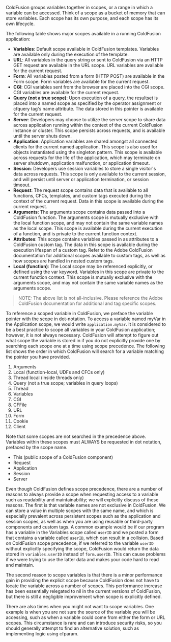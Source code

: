 ColdFusion groups variables together in scopes, or a range in which a variable can be accessed. Think of a scope as a bucket of memory that can store variables. Each scope has its own purpose, and each scope has its own lifecycle.

The following table shows major scopes available in a running ColdFusion application:

- **Variables**: Default scope available in ColdFusion templates. Variables are available only during the execution of the template.
- **URL**: All variables in the query string or sent to ColdFusion via an HTTP GET request are available in the URL scope. URL variables are available for the current request.
- **Form**: All variables posted from a form (HTTP POST) are available in the Form scope. Form variables are available for the current request.
- **CGI**: CGI variables sent from the browser are placed into the CGI scope. CGI variables are available for the current request.
- **Query (not a true scope)**: Upon execution of a query, the resultset is placed into a named scope as specified by the operator assignment or cfquery tag's name attribute. The data stored in this pointer is available for the current request.
- **Server**: Developers may choose to utilize the server scope to share data across application running within the context of the current ColdFusion instance or cluster. This scope persists across requests, and is available until the server shuts down.
- **Application**: Application variables are shared amongst all connected clients for the current named application. This scope is also used for objects instantiated using the singleton pattern. This scope is available across requests for the life of the application, which may terminate on server shutdown, application malfunction, or application timeout.
- **Session**: Developers use session variables to store a single visitor's data across requests. This scope is only available to the current session, and will persist until server or application termination, or session timeout.
- **Request**: The request scope contains data that is available to all functions, CFCs, templates, and custom tags executed during the context of the current request. Data in this scope is available during the current request.
- **Arguments**: The arguments scope contains data passed into a ColdFusion function. The arguments scope is mutually exclusive with the local function scope, and may not contain the same variable names as the local scope. This scope is available during the current execution of a function, and is private to the current function context.
- **Attributes**: This scope contains variables passed in as attributes to a ColdFusion custom tag. The data in this scope is available during the execution lifespan of a custom tag. Refer to the Adobe ColdFusion documentation for additional scopes available to custom tags, as well as how scopes are handled in nested custom tags.
- **Local (function)**: The Local scope may be referenced explicitly, or defined using the var keyword. Variables in this scope are private to the current function context. This scope is mutually exclusive with the arguments scope, and may not contain the same variable names as the arguments scope.

> NOTE: The above list is not all-inclusive. Please reference the Adobe
> ColdFusion documentation for additional and tag specific scopes.

To reference a scoped variable in ColdFusion, we preface the variable pointer with the scope in dot-notation. To access a variable named myVar in the Application scope, we would write `application.myVar`. It is considered to be a best practice to scope all variables in your ColdFusion application; however, it is not always necessary. ColdFusion will attempt to figure out what scope the variable is stored in if you
do not explicitly provide one by searching each scope one at a time using scope precedence. The following list shows the order in which ColdFusion will search for a variable matching the pointer you have provided.

1. Arguments
1. Local (function-local, UDFs and CFCs only)
1. Thread local (inside threads only)
1. Query (not a true scope; variables in query loops)
1. Thread
1. Variables
1. CGI
1. CFFile
1. URL
1. Form
1. Cookie
1. Client

Note that some scopes are not searched in the precedence above. Variables within these scopes must ALWAYS be requested in dot notation, prefaced by the scope name.

- This (public scope of a ColdFusion component)
- Request
- Application
- Session
- Server

Even though ColdFusion defines scope precedence, there are a number of reasons to always provide a scope when requesting access to a variable such as readability and maintainability; we will explicitly discuss of these reasons. The first is that variable names are not exclusive in ColdFusion. We can store a value in multiple scopes with the same name, and which is especially prevalent across persistent scopes such as the application and session scopes, as well as when you are using reusable or third-party components and custom tags. A common example would be if our program has a variable in the Variables scope called `userID` and we posted a form that contains a variable called `userID`, which can result in a collision. Based on ColdFusion scope precedence, if we referred to the variable `userID` without explicitly specifying the scope, ColdFusion would return the data stored in `variables.userID` instead of `form.userID`. This can cause problems if we were trying to use the latter data and makes your code hard to read and maintain.

The second reason to scope variables is that there is a minor performance gain in providing the explicit scope because ColdFusion does not have to locate the variable across a number of scopes. This performance increase has been essentially relegated to nil in the current versions of ColdFusion, but there is still a negligible improvement when scope is explicitly defined.

There are also times when you might not want to scope variables. One example is when you are not sure the source of the variable you will be accessing, such as when a variable could come from either the form or URL scopes. This circumstance is rare and can introduce security risks, so you should generally attempt to find an alternative solution, such as implementing logic using cfparam.

